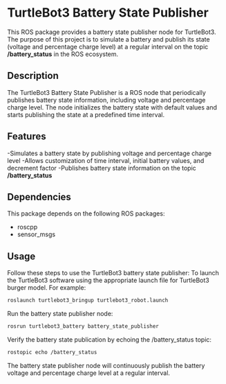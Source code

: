 # TurtleBot3 Battery State Publisher
This ROS package provides a battery state publisher node for TurtleBot3. The purpose of this project is to simulate a battery and publish its state (voltage and percentage charge level) at a regular interval on the topic **/battery_status** in the ROS ecosystem.

## Description
The TurtleBot3 Battery State Publisher is a ROS node that periodically publishes battery state information, including voltage and percentage charge level. The node initializes the battery state with default values and starts publishing the state at a predefined time interval.

## Features
-Simulates a battery state by publishing voltage and percentage charge level
-Allows customization of time interval, initial battery values, and decrement factor
-Publishes battery state information on the topic **/battery_status**

## Dependencies
This package depends on the following ROS packages:
- roscpp
- sensor_msgs

## Usage
Follow these steps to use the TurtleBot3 battery state publisher:
To launch the TurtleBot3 software using the appropriate launch file for TurtleBot3 burger model. 
For example:

```bash
roslaunch turtlebot3_bringup turtlebot3_robot.launch
```
Run the battery state publisher node:
```bash
rosrun turtlebot3_battery battery_state_publisher
```
Verify the battery state publication by echoing the /battery_status topic:
```bash
rostopic echo /battery_status
```

The battery state publisher node will continuously publish the battery voltage and percentage charge level at a regular interval.
